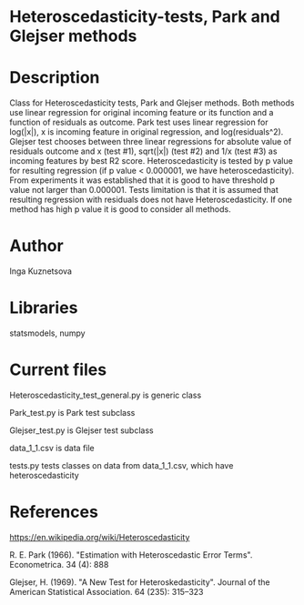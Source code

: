 # Heteroscedasticity-tests, Park and Glejser methods

# Description
 Class for Heteroscedasticity tests, Park and Glejser methods.  Both methods use linear regression for original incoming feature or its function and a function of residuals as outcome. Park test uses linear regression for log(|x|), x is incoming feature in original regression, and log(residuals^2).
 Glejser test chooses between three linear regressions for absolute value of residuals outcome and x (test #1), sqrt(|x|) (test #2) and 1/x (test #3) as incoming features by best R2 score.
 Heteroscedasticity is tested by p value for resulting regression (if p value < 0.000001, we have heteroscedasticity). From experiments it was established that it is good to have threshold p value not larger than 0.000001. Tests limitation is that it is assumed that resulting regression with residuals does not have Heteroscedasticity. If one method has high p value it is good to consider all methods.
 
 
 # Author
 Inga Kuznetsova
 
 # Libraries
 statsmodels, numpy
 
 # Current files
 Heteroscedasticity_test_general.py is generic class
 
 Park_test.py is Park test subclass
 
 Glejser_test.py is Glejser test subclass 
 
 data_1_1.csv is data file
 
 tests.py tests classes on data from data_1_1.csv, which have heteroscedasticity
 
# References
https://en.wikipedia.org/wiki/Heteroscedasticity

R. E. Park (1966). "Estimation with Heteroscedastic Error Terms". Econometrica. 34 (4): 888

Glejser, H. (1969). "A New Test for Heteroskedasticity". Journal of the American Statistical Association. 64 (235): 315–323
